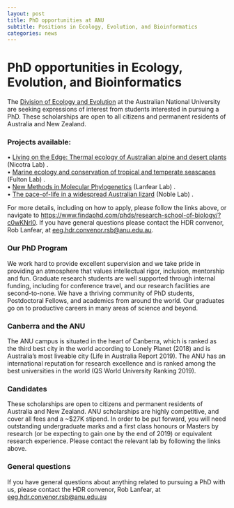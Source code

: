 ```yaml
---
layout: post
title: PhD opportunities at ANU
subtitle: Positions in Ecology, Evolution, and Bioinformatics
categories: news
---
```



# PhD opportunities in Ecology, Evolution, and Bioinformatics


The [Division of Ecology and Evolution](http://biology.anu.edu.au/research/divisions/ecology-and-evolution) at the Australian National University are seeking expressions of interest from students interested in pursuing a PhD. These scholarships are open to all citizens and permanent residents of Australia and New Zealand.

### Projects available:
•	[Living on the Edge: Thermal ecology of Australian alpine and desert plants](https://www.findaphd.com/phds/project/living-on-the-edge-thermal-ecology-of-australian-alpine-and-desert-plants/?p111564) (Nicotra Lab) .  
•	[Marine ecology and conservation of tropical and temperate seascapes](https://www.findaphd.com/phds/project/marine-ecology-and-conservation-of-tropical-and-temperate-seascapes/?p111539) (Fulton Lab) .  
•	[New Methods in Molecular Phylogenetics](https://www.findaphd.com/phds/project/new-methods-in-molecular-phylogenetics/?p111348)  (Lanfear Lab) .  
•	[The pace-of-life in a widespread Australian lizard](https://www.findaphd.com/phds/project/interaction-between-maternal-effects-and-thermal-developmental-plasticity-in-shaping-the-pace-of-life-in-a-widespread-australian-lizard/?p111537) (Noble Lab) .  

For more details, including on how to apply, please follow the links above, or navigate to https://www.findaphd.com/phds/research-school-of-biology/?c0wKNrl0. If you have general questions please contact the HDR convenor, Rob Lanfear, at eeg.hdr.convenor.rsb@anu.edu.au.    
    
### Our PhD Program
We work hard to provide excellent supervision and we take pride in providing an atmosphere that values intellectual rigor, inclusion, mentorship and fun.  Graduate research students are well supported through internal funding, including for conference travel, and our research facilities are second-to-none. We have a thriving community of PhD students, Postdoctoral Fellows, and academics from around the world. Our graduates go on to productive careers in many areas of science and beyond. 
    
### Canberra and the ANU
The ANU campus is situated in the heart of Canberra, which is ranked as the third best city in the world according to Lonely Planet (2018) and is Australia’s most liveable city (Life in Australia Report 2019). The ANU has an international reputation for research excellence and is ranked among the best universities in the world (QS World University Ranking 2019). 
    
### Candidates
These scholarships are open to citizens and permanent residents of Australia and New Zealand. ANU scholarships are highly competitive, and cover all fees and a ~$27K stipend. In order to be put forward, you will need outstanding undergraduate marks and a first class honours or Masters by research (or be expecting to gain one by the end of 2019) or equivalent research experience. Please contact the relevant lab by following the links above.
   
### General questions
If you have general questions about anything related to pursuing a PhD with us, please contact the HDR convenor, Rob Lanfear, at eeg.hdr.convenor.rsb@anu.edu.au 

